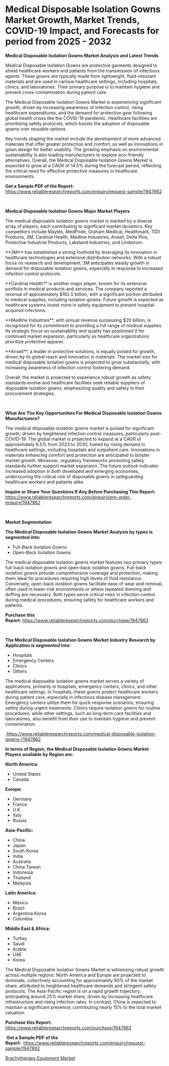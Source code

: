 <p><h1>Medical Disposable Isolation Gowns Market Growth, Market Trends, COVID-19 Impact, and Forecasts for period from 2025 - 2032</h1></p><p><strong>Medical Disposable Isolation Gowns Market Analysis and Latest Trends</strong></p>
<p><p>Medical Disposable Isolation Gowns are protective garments designed to shield healthcare workers and patients from the transmission of infectious agents. These gowns are typically made from lightweight, fluid-resistant materials and are used in various healthcare settings, including hospitals, clinics, and laboratories. Their primary purpose is to maintain hygiene and prevent cross-contamination during patient care.</p><p>The Medical Disposable Isolation Gowns Market is experiencing significant growth, driven by increasing awareness of infection control, rising healthcare expenditures, and the demand for protective gear following global health crises like the COVID-19 pandemic. Healthcare facilities are prioritizing safety protocols, which boosts the adoption of disposable gowns over reusable options. </p><p>Key trends shaping the market include the development of more advanced materials that offer greater protection and comfort, as well as innovations in gown design for better usability. The growing emphasis on environmental sustainability is also leading manufacturers to explore eco-friendly alternatives. Overall, the Medical Disposable Isolation Gowns Market is expected to grow at a CAGR of 14.5% during the forecast period, reflecting the critical need for effective protective measures in healthcare environments.</p></p>
<p><strong>Get a Sample PDF of the Report:&nbsp;</strong> <a href="https://www.reliableresearchreports.com/enquiry/request-sample/1947862?utm_campaign=3067&utm_medium=2&utm_source=Github&utm_content=ia&utm_term=04032025&utm_id=medical-disposable-isolation-gowns">https://www.reliableresearchreports.com/enquiry/request-sample/1947862</a></p>
<p>&nbsp;</p>
<p><strong>Medical Disposable Isolation Gowns Major Market Players</strong></p>
<p><p>The medical disposable isolation gowns market is marked by a diverse array of players, each contributing to significant market dynamics. Key competitors include Maytex, MedPride, Graham Medical, Healthmark, TIDI Products, 3M, Cardinal Health, Medline Industries, Ansell, Delta Plus, Protective Industrial Products, Lakeland Industries, and Lindstrom.</p><p>**3M** has established a strong foothold by leveraging its innovation in healthcare technologies and extensive distribution networks. With a robust focus on research and development, 3M anticipates steady growth in demand for disposable isolation gowns, especially in response to increased infection control protocols. </p><p>**Cardinal Health** is another major player, known for its extensive portfolio in medical products and services. The company reported a revenue of approximately $162.5 billion, with a significant portion attributed to medical supplies, including isolation gowns. Future growth is expected as healthcare systems invest more in safety equipment to prevent hospital-acquired infections.</p><p>**Medline Industries**, with annual revenue surpassing $20 billion, is recognized for its commitment to providing a full range of medical supplies. Its strategic focus on sustainability and quality has positioned it for continued market expansion, particularly as healthcare organizations prioritize protective apparel.</p><p>**Ansell**, a leader in protective solutions, is equally poised for growth, driven by its global reach and innovation in materials. The market size for medical disposable isolation gowns is projected to grow substantially, with increasing awareness of infection control fostering demand.</p><p>Overall, the market is projected to experience robust growth as safety standards evolve and healthcare facilities seek reliable suppliers of disposable isolation gowns, emphasizing quality and safety in their procurement strategies.</p></p>
<p>&nbsp;</p>
<p><strong>What Are The Key Opportunities For Medical Disposable Isolation Gowns Manufacturers?</strong></p>
<p><p>The medical disposable isolation gowns market is poised for significant growth, driven by heightened infection control measures, particularly post-COVID-19. The global market is projected to expand at a CAGR of approximately 6.5% from 2023 to 2030, fueled by rising demand in healthcare settings, including hospitals and outpatient care. Innovations in materials enhancing comfort and protection are anticipated to bolster market growth. Moreover, regulatory frameworks promoting safety standards further support market expansion. The future outlook indicates increased adoption in both developed and emerging economies, underscoring the critical role of disposable gowns in safeguarding healthcare workers and patients alike.</p></p>
<p><strong>Inquire or Share Your Questions If Any Before Purchasing This Report:</strong> <a href="https://www.reliableresearchreports.com/enquiry/pre-order-enquiry/1947862?utm_campaign=3067&utm_medium=2&utm_source=Github&utm_content=ia&utm_term=04032025&utm_id=medical-disposable-isolation-gowns">https://www.reliableresearchreports.com/enquiry/pre-order-enquiry/1947862</a></p>
<p>&nbsp;</p>
<p><strong>Market Segmentation</strong></p>
<p><strong>The Medical Disposable Isolation Gowns Market Analysis by types is segmented into:</strong></p>
<p><ul><li>Full-Back Isolation Gowns</li><li>Open-Back Isolation Gowns</li></ul></p>
<p><p>The medical disposable isolation gowns market features two primary types: full-back isolation gowns and open-back isolation gowns. Full-back isolation gowns provide comprehensive coverage and protection, making them ideal for procedures requiring high levels of fluid resistance. Conversely, open-back isolation gowns facilitate ease of wear and removal, often used in lower-risk environments or where repeated donning and doffing are necessary. Both types serve critical roles in infection control during medical procedures, ensuring safety for healthcare workers and patients.</p></p>
<p><strong>Purchase this Report:&nbsp;</strong><a href="https://www.reliableresearchreports.com/purchase/1947862?utm_campaign=3067&utm_medium=2&utm_source=Github&utm_content=ia&utm_term=04032025&utm_id=medical-disposable-isolation-gowns">https://www.reliableresearchreports.com/purchase/1947862</a></p>
<p>&nbsp;</p>
<p><strong>The Medical Disposable Isolation Gowns Market Industry Research by Application is segmented into:</strong></p>
<p><ul><li>Hospitals</li><li>Emergency Centers</li><li>Clinics</li><li>Others</li></ul></p>
<p><p>The medical disposable isolation gowns market serves a variety of applications, primarily in hospitals, emergency centers, clinics, and other healthcare settings. In hospitals, these gowns protect healthcare workers during patient care, especially in infectious disease management. Emergency centers utilize them for quick-response scenarios, ensuring safety during urgent treatments. Clinics require isolation gowns for routine procedures, while other settings, such as long-term care facilities and laboratories, also benefit from their use to maintain hygiene and prevent contamination.</p></p>
<p><a href="https://www.reliableresearchreports.com/medical-disposable-isolation-gowns-r1947862?utm_campaign=3067&utm_medium=2&utm_source=Github&utm_content=ia&utm_term=04032025&utm_id=medical-disposable-isolation-gowns">&nbsp;https://www.reliableresearchreports.com/medical-disposable-isolation-gowns-r1947862</a></p>
<p><strong>In terms of Region, the Medical Disposable Isolation Gowns Market Players available by Region are:</strong></p>
<p>
    <p> <strong> North America: </strong>
        <ul>
            <li>United States</li>
            <li>Canada</li>
        </ul>
        </p> 
    <p> <strong> Europe: </strong>
        <ul>
            <li>Germany</li>
            <li>France</li>
            <li>U.K.</li>
            <li>Italy</li>
            <li>Russia</li>
        </ul>
        </p> 
    <p> <strong> Asia-Pacific: </strong>
        <ul>
            <li>China</li>
            <li>Japan</li>
            <li>South Korea</li>
            <li>India</li>
            <li>Australia</li>
            <li>China Taiwan</li>
            <li>Indonesia</li>
            <li>Thailand</li>
            <li>Malaysia</li>
        </ul>
        </p> 
    <p> <strong> Latin America: </strong>
        <ul>
            <li>Mexico</li>
            <li>Brazil</li>
            <li>Argentina Korea</li>
            <li>Colombia</li>
        </ul>
        </p> 
    <p> <strong> Middle East & Africa: </strong>
        <ul>
            <li>Turkey</li>
            <li>Saudi</li>
            <li>Arabia</li>
            <li>UAE</li>
            <li>Korea</li>
        </ul>
    </p>
    </p>
<p><p>The Medical Disposable Isolation Gowns Market is witnessing robust growth across multiple regions. North America and Europe are projected to dominate, collectively accounting for approximately 60% of the market share, attributed to heightened healthcare demands and stringent safety protocols. The Asia-Pacific region is on a rapid growth trajectory, anticipating around 25% market share, driven by increasing healthcare infrastructure and rising infection rates. In contrast, China is expected to maintain a significant presence, contributing nearly 15% to the total market valuation.</p></p>
<p><strong>Purchase this Report: </strong><a href="https://www.reliableresearchreports.com/purchase/1947862?utm_campaign=3067&utm_medium=2&utm_source=Github&utm_content=ia&utm_term=04032025&utm_id=medical-disposable-isolation-gowns">https://www.reliableresearchreports.com/purchase/1947862</a></p>
<p>&nbsp;<strong>Get a Sample PDF of the Report:&nbsp;&nbsp;</strong><a href="https://www.reliableresearchreports.com/enquiry/request-sample/1947862?utm_campaign=3067&utm_medium=2&utm_source=Github&utm_content=ia&utm_term=04032025&utm_id=medical-disposable-isolation-gowns">https://www.reliableresearchreports.com/enquiry/request-sample/1947862</a></p>
<p><strong></strong></p>
<p><p><a href="https://github.com/elodielamto06/Market-Research-Report-List-1/blob/main/brachytherapy-equipment-market.md?utm_campaign=3067&utm_medium=2&utm_source=Github&utm_content=ia&utm_term=04032025&utm_id=medical-disposable-isolation-gowns">Brachytherapy Equipment Market</a></p></p>